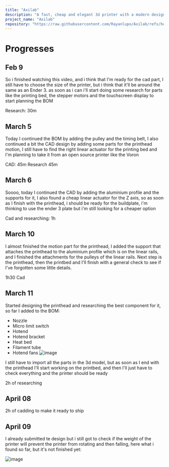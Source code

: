 ```yaml
---
title: "Axilab"
description: "A fast, cheap and elegant 3d printer with a modern design"
project_name: "Axilab"
repository: "https://raw.githubusercontent.com/Rayanlupo/Axilab/refs/heads/main/progresses.md"
---
```

# Progresses
## Feb 9

So i finished watching this video, and i think that I'm ready for the cad part, I still have to choose the size of the printer, but i think that it'll be around the same as an Ender 3. as soon as i can i'll start doing some research for parts like the printing bed, the stepper motors and the touchscreen display to start planning the BOM

Research: 30m

## March 5

Today I continued the BOM by adding the pulley and the timing belt, I also continued a bit the CAD design by adding some parts for the printhead motion, I still have to find the right linear actuator for the printing bed and I'm planning to take it from an open source printer like the Voron

CAD: 45m
Research 45m

## March 6

Soooo,  today I continued the CAD by adding the aluminium profile and the supports for it, I also found a cheap linear actuator for the Z axis, so as soon as I finish with the printhead, i should be ready for the buildplate, i'm thinking to use the ender 3 plate but i'm still looking for a cheaper option

Cad and researching: 1h

## March 10
I almost finished the motion part for the printhead, I added the support that attaches the printhead to the aluminium profile which is on the linear rails, and I finished the attachments for the pulleys of the linear rails. Next step is the printhead, then the printbed and I'll finish with a general check to see if I've forgotten some little details.

1h30 Cad 

## March 11

Started designing the printhead and researching the best component for it, so far I added to the BOM: 
- Nozzle
- Micro limit switch
- Hotend
- Hotend bracket
- Heat bed
- Filament tube
- Hotend fans
![image](https://github.com/user-attachments/assets/e4bd8aba-9547-4c1e-967c-4f0e15ea9c8a)

I still have to import all the parts in the 3d model, but as soon as I end with the printhead I'll start working on the printbed, and then I'll just have to check everything and the printer should be ready

2h of researching


## April 08
2h of cadding to make it ready to ship

## April 09
I already submitted te design but i still got to check if the weight of the printer will prevent the printer from rotating and then falling, here what i found so far, but it's not finished yet:


![image](https://hc-cdn.hel1.your-objectstorage.com/s/v3/7a72e7f4913b5e442fd4d29cce7d5d3a1cbee06e_note_share.jpg)

